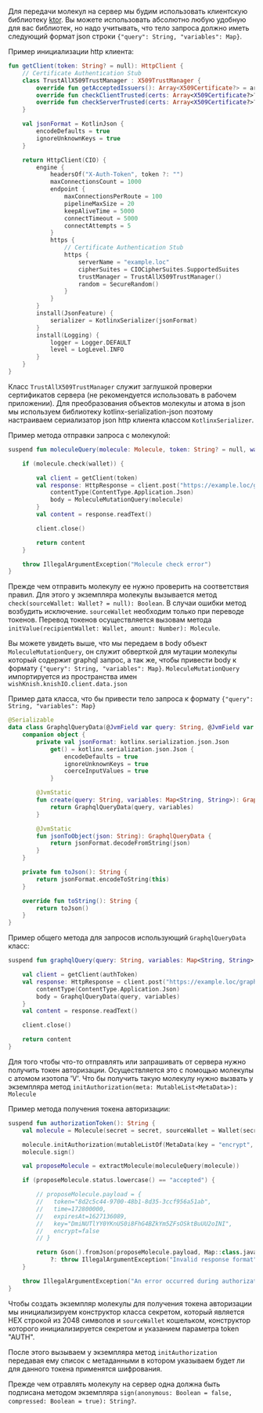 Для передачи молекул на сервер мы будим использовать клиентскую библиотеку
[ktor]([https:/](https://ktor.io/docs/getting-started-ktor-client.html)).
Вы можете использовать абсолютно любую удобную для вас библиотек, но надо учитывать,
что тело запроса должно иметь следующий формат json строки `{"query": String, "variables": Map}`. 

Пример инициализации http клиента:
```kotlin
fun getClient(token: String? = null): HttpClient {
    // Certificate Authentication Stub
    class TrustAllX509TrustManager : X509TrustManager {
        override fun getAcceptedIssuers(): Array<X509Certificate?> = arrayOfNulls(0)
        override fun checkClientTrusted(certs: Array<X509Certificate?>?, authType: String?) {}
        override fun checkServerTrusted(certs: Array<X509Certificate?>?, authType: String?) {}
    }

    val jsonFormat = KotlinJson {
        encodeDefaults = true
        ignoreUnknownKeys = true
    }

    return HttpClient(CIO) {
        engine {
            headersOf("X-Auth-Token", token ?: "")
            maxConnectionsCount = 1000
            endpoint {
                maxConnectionsPerRoute = 100
                pipelineMaxSize = 20
                keepAliveTime = 5000
                connectTimeout = 5000
                connectAttempts = 5
            }
            https {
                // Certificate Authentication Stub
                https {
                    serverName = "example.loc"
                    cipherSuites = CIOCipherSuites.SupportedSuites
                    trustManager = TrustAllX509TrustManager()
                    random = SecureRandom()
                }
            }
        }
        install(JsonFeature) {
            serializer = KotlinxSerializer(jsonFormat)
        }
        install(Logging) {
            logger = Logger.DEFAULT
            level = LogLevel.INFO
        }
    }
}
```
Класс `TrustAllX509TrustManager` служит заглушкой проверки сертификатов
сервера (не рекомендуется использовать в рабочем приложении).
Для преобразования объектов молекулы и атома в json мы используем библиотеку
kotlinx-serialization-json поэтому настраиваем сериализатор json http клиента
классом `KotlinxSerializer`.

Пример метода отправки запроса с молекулой:
```kotlin
suspend fun moleculeQuery(molecule: Molecule, token: String? = null, wallet: Wallet? = null): String {

    if (molecule.check(wallet)) {

        val client = getClient(token)
        val response: HttpResponse = client.post("https://example.loc/graphql") {
            contentType(ContentType.Application.Json)
            body = MoleculeMutationQuery(molecule)
        }
        val content = response.readText()

        client.close()

        return content
    }

    throw IllegalArgumentException("Molecule check error")
}
```
Прежде чем отправить молекулу ее нужно проверить на соответствия правил.
Для этого у экземпляра молекулы вызывается метод `check(sourceWallet: Wallet? = null): Boolean`.
В случаи ошибки метод возбудить исключение. `sourceWallet` необходим только при переводе токенов.
Перевод токенов осуществляется вызовам метода `initValue(recipientWallet: Wallet, amount: Number): Molecule`.

Вы можете увидеть выше, что мы передаем в body объект `MoleculeMutationQuery`, он служит обверткой
для мутации молекулы который содержит graphql запрос, а так же, чтобы привести body к формату
`{"query": String, "variables": Map}`. `MoleculeMutationQuery` импортируется из пространства имен 
`wishKnish.knishIO.client.data.json`

Пример дата класса, что бы привести тело запроса к формату `{"query": String, "variables": Map}`
```kotlin
@Serializable
data class GraphqlQueryData(@JvmField var query: String, @JvmField var variables: Map<String, String>) {
    companion object {
        private val jsonFormat: kotlinx.serialization.json.Json
            get() = kotlinx.serialization.json.Json {
                encodeDefaults = true
                ignoreUnknownKeys = true
                coerceInputValues = true
            }

        @JvmStatic
        fun create(query: String, variables: Map<String, String>): GraphqlQueryData {
            return GraphqlQueryData(query, variables)
        }

        @JvmStatic
        fun jsonToObject(json: String): GraphqlQueryData {
            return jsonFormat.decodeFromString(json)
        }
    }

    private fun toJson(): String {
        return jsonFormat.encodeToString(this)
    }

    override fun toString(): String {
        return toJson()
    }
}
```

Пример общего метода для запросов использующий `GraphqlQueryData` класс:
```kotlin
suspend fun graphqlQuery(query: String, variables: Map<String, String>, authToken: String? = null): String {

    val client = getClient(authToken)
    val response: HttpResponse = client.post("https://example.loc/graphql") {
        contentType(ContentType.Application.Json)
        body = GraphqlQueryData(query, variables)
    }
    val content = response.readText()

    client.close()

    return content
}
```
Для того чтобы что-то отправлять или запрашивать от сервера нужно получить токен
авторизации. Осуществляется это с помощью молекулы с атомом изотопа 'V'.
Что бы получить такую молекулу нужно вызвать у экземпляра метод 
`initAuthorization(meta: MutableList<MetaData>): Molecule`

Пример метода получения токена авторизации:
```kotlin
suspend fun authorizationToken(): String {
    val molecule = Molecule(secret = secret, sourceWallet = Wallet(secret = secret, token = "AUTH"))

    molecule.initAuthorization(mutableListOf(MetaData(key = "encrypt", value = "false")))
    molecule.sign()

    val proposeMolecule = extractMolecule(moleculeQuery(molecule))

    if (proposeMolecule.status.lowercase() == "accepted") {

        // proposeMolecule.payload = {
        //   token="8d2c5c44-9700-48b1-8d35-3ccf956a51ab",
        //   time=172800000, 
        //   expiresAt=1627136089,
        //   key="DmiNUTlYY0YKnUS0i8FhG4BZkYm5ZFsOSktBuUU2oINI",
        //   encrypt=false
        // }

        return Gson().fromJson(proposeMolecule.payload, Map::class.java)["token"]?.toString()
            ?: throw IllegalArgumentException("Invalid response format")
    }

    throw IllegalArgumentException("An error occurred during authorization")
}
```
Чтобы создать экземпляр молекулы для получения токена авторизации мы инициализируем конструктор класса секретом,
который является HEX строкой из 2048 символов и `sourceWallet` кошельком, конструктор которого инициализируется секретом
и указанием параметра token "AUTH".

После этого вызываем у экземпляра метод `initAuthorization` передавая ему список с
метаданными в котором указываем будет ли для данного токена применятся шифрования.

Прежде чем отравлять молекулу на сервер одна должна быть подписана методом экземпляра 
`sign(anonymous: Boolean = false, compressed: Boolean = true): String?`.
